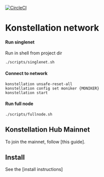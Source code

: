 [![CircleCI](https://circleci.com/gh/circleci/circleci-docs.svg?style=shield)](https://circleci.com/gh/Konstellation/konstellation)

# Konstellation network

#### Run singlenet
Run in shell from project dir
```shell script
./scripts/singlenet.sh
```

#### Connect to network
```shell script
konstellation unsafe-reset-all
konstellation config set moniker {MONIKER}
konstellation start
```

#### Run full node
```shell script
./scripts/fullnode.sh
```

## Konstellation Hub Mainnet

To join the mainnet, follow
[this guide].

## Install

See the 
[install instructions]
